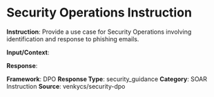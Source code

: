 # Security Operations Instruction

**Instruction**: Provide a use case for Security Operations involving identification and response to phishing emails.

**Input/Context**: 

**Response**: 

**Framework**: DPO
**Response Type**: security_guidance
**Category**: SOAR Instruction
**Source**: venkycs/security-dpo
